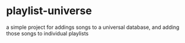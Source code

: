 # playlist-universe

a simple project for addings songs to a universal database, and adding those songs to individual playlists
